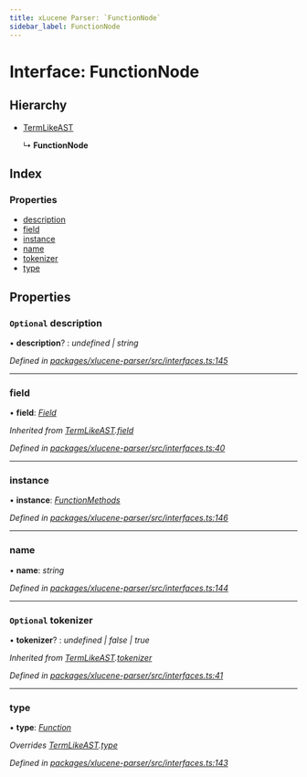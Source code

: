 ```yaml
---
title: xLucene Parser: `FunctionNode`
sidebar_label: FunctionNode
---
```


# Interface: FunctionNode

## Hierarchy

* [TermLikeAST](termlikeast.md)

  ↳ **FunctionNode**

## Index

### Properties

* [description](functionnode.md#optional-description)
* [field](functionnode.md#field)
* [instance](functionnode.md#instance)
* [name](functionnode.md#name)
* [tokenizer](functionnode.md#optional-tokenizer)
* [type](functionnode.md#type)

## Properties

### `Optional` description

• **description**? : *undefined | string*

*Defined in [packages/xlucene-parser/src/interfaces.ts:145](https://github.com/terascope/teraslice/blob/653cf7530/packages/xlucene-parser/src/interfaces.ts#L145)*

___

###  field

• **field**: *[Field](../overview.md#field)*

*Inherited from [TermLikeAST](termlikeast.md).[field](termlikeast.md#field)*

*Defined in [packages/xlucene-parser/src/interfaces.ts:40](https://github.com/terascope/teraslice/blob/653cf7530/packages/xlucene-parser/src/interfaces.ts#L40)*

___

###  instance

• **instance**: *[FunctionMethods](functionmethods.md)*

*Defined in [packages/xlucene-parser/src/interfaces.ts:146](https://github.com/terascope/teraslice/blob/653cf7530/packages/xlucene-parser/src/interfaces.ts#L146)*

___

###  name

• **name**: *string*

*Defined in [packages/xlucene-parser/src/interfaces.ts:144](https://github.com/terascope/teraslice/blob/653cf7530/packages/xlucene-parser/src/interfaces.ts#L144)*

___

### `Optional` tokenizer

• **tokenizer**? : *undefined | false | true*

*Inherited from [TermLikeAST](termlikeast.md).[tokenizer](termlikeast.md#optional-tokenizer)*

*Defined in [packages/xlucene-parser/src/interfaces.ts:41](https://github.com/terascope/teraslice/blob/653cf7530/packages/xlucene-parser/src/interfaces.ts#L41)*

___

###  type

• **type**: *[Function](../enums/asttype.md#function)*

*Overrides [TermLikeAST](termlikeast.md).[type](termlikeast.md#type)*

*Defined in [packages/xlucene-parser/src/interfaces.ts:143](https://github.com/terascope/teraslice/blob/653cf7530/packages/xlucene-parser/src/interfaces.ts#L143)*
